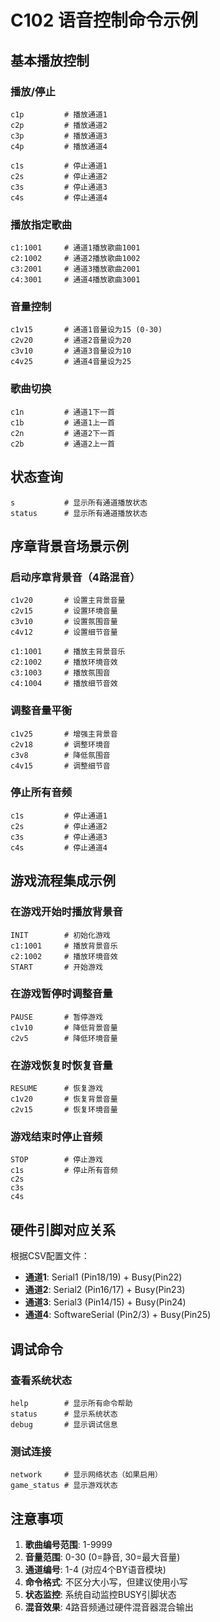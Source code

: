 # C102 语音控制命令示例

## 基本播放控制

### 播放/停止
```
c1p         # 播放通道1
c2p         # 播放通道2
c3p         # 播放通道3
c4p         # 播放通道4

c1s         # 停止通道1
c2s         # 停止通道2
c3s         # 停止通道3
c4s         # 停止通道4
```

### 播放指定歌曲
```
c1:1001     # 通道1播放歌曲1001
c2:1002     # 通道2播放歌曲1002
c3:2001     # 通道3播放歌曲2001
c4:3001     # 通道4播放歌曲3001
```

### 音量控制
```
c1v15       # 通道1音量设为15 (0-30)
c2v20       # 通道2音量设为20
c3v10       # 通道3音量设为10
c4v25       # 通道4音量设为25
```

### 歌曲切换
```
c1n         # 通道1下一首
c1b         # 通道1上一首
c2n         # 通道2下一首
c2b         # 通道2上一首
```

## 状态查询
```
s           # 显示所有通道播放状态
status      # 显示所有通道播放状态
```

## 序章背景音场景示例

### 启动序章背景音（4路混音）
```
c1v20       # 设置主背景音量
c2v15       # 设置环境音量
c3v10       # 设置氛围音量
c4v12       # 设置细节音量

c1:1001     # 播放主背景音乐
c2:1002     # 播放环境音效
c3:1003     # 播放氛围音
c4:1004     # 播放细节音效
```

### 调整音量平衡
```
c1v25       # 增强主背景音
c2v18       # 调整环境音
c3v8        # 降低氛围音
c4v15       # 调整细节音
```

### 停止所有音频
```
c1s         # 停止通道1
c2s         # 停止通道2
c3s         # 停止通道3
c4s         # 停止通道4
```

## 游戏流程集成示例

### 在游戏开始时播放背景音
```
INIT        # 初始化游戏
c1:1001     # 播放背景音乐
c2:1002     # 播放环境音效
START       # 开始游戏
```

### 在游戏暂停时调整音量
```
PAUSE       # 暂停游戏
c1v10       # 降低背景音量
c2v5        # 降低环境音量
```

### 在游戏恢复时恢复音量
```
RESUME      # 恢复游戏
c1v20       # 恢复背景音量
c2v15       # 恢复环境音量
```

### 游戏结束时停止音频
```
STOP        # 停止游戏
c1s         # 停止所有音频
c2s
c3s
c4s
```

## 硬件引脚对应关系

根据CSV配置文件：
- **通道1**: Serial1 (Pin18/19) + Busy(Pin22)
- **通道2**: Serial2 (Pin16/17) + Busy(Pin23) 
- **通道3**: Serial3 (Pin14/15) + Busy(Pin24)
- **通道4**: SoftwareSerial (Pin2/3) + Busy(Pin25)

## 调试命令

### 查看系统状态
```
help        # 显示所有命令帮助
status      # 显示系统状态
debug       # 显示调试信息
```

### 测试连接
```
network     # 显示网络状态（如果启用）
game_status # 显示游戏状态
```

## 注意事项

1. **歌曲编号范围**: 1-9999
2. **音量范围**: 0-30 (0=静音, 30=最大音量)
3. **通道编号**: 1-4 (对应4个BY语音模块)
4. **命令格式**: 不区分大小写，但建议使用小写
5. **状态监控**: 系统自动监控BUSY引脚状态
6. **混音效果**: 4路音频通过硬件混音器混合输出 
